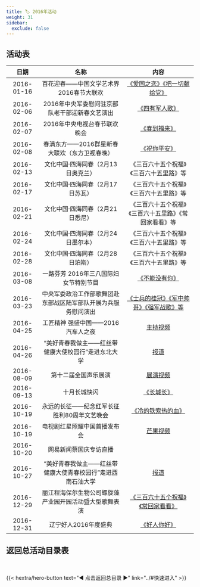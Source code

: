 ```yaml
---
title: 🏷️ 2016年活动
weight: 31
sidebar:
  exclude: false
---
```


## 活动表

|日期|名称|内容|
|:-----:|:-----:|:-----:|
|2016-01-16|百花迎春——中国文学艺术界2016春节大联欢|[《爱国之恋》《把一切献给党》](../2016/20160116/)|
|2016-02-06|2016年中央军委慰问驻京部队老干部迎新春文艺演出|[《四有军人歌》](../2016/20160206/#2016年中央军委慰问驻京部队老干部迎新春文艺演出)|
|2016-02-07|2016年中央电视台春节联欢晚会|[《春到福来》](../2016/20160206/#2016年中央电视台春节联欢晚会)|
|2016-02-08|春满东方——2016群星新春大联欢（东方卫视春晚）|[《祝你平安》](../2016/20160206/#春满东方2016群星新春大联欢)|
|2016-02-13|文化中国·四海同春（2月13日奥克兰）|《三百六十五个祝福》《三百六十五里路》等|
|2016-02-17|文化中国·四海同春（2月17日苏瓦）|《三百六十五个祝福》《三百六十五里路》等|
|2016-02-21|文化中国·四海同春（2月21日悉尼）|《三百六十五个祝福》《三百六十五里路》《常回家看看》等|
|2016-02-24|文化中国·四海同春（2月24日墨尔本）|《三百六十五个祝福》《三百六十五里路》等|
|2016-02-28|文化中国·四海同春（2月28日珀斯）|《三百六十五个祝福》《三百六十五里路》等|
|2016-03-08|一路芬芳 2016年三八国际妇女节特别节目|[《不能没有你》](../2016/20160308/)|
|2016-03-23|中央军委政治工作部歌舞团赴东部战区陆军部队开展为兵服务慰问演出|[《士兵的桂冠》《军中帅哥》《强军战歌》等](http://www.81.cn/jlwh/2016-03/23/content_6973066.htm)|
|2016-04-25|工匠精神 强盛中国——2016汽车人之夜|[主持视频](https://mp.weixin.qq.com/s/Kh9utA8XGFaS7HKjWcN7mA)|
|2016-04-26|“美好青春我做主——红丝带健康大使校园行”走进东北大学|[报道](https://mp.weixin.qq.com/s/bkp1hEGzd56ZeG1pPVOHqw)|
|2016-08-09|第十二届全国声乐展演|[展演视频](https://mp.weixin.qq.com/s/7TM15ZHxb82zUubgFShLDA)|
|2016-09-13|十月长城快闪|[《长城长》](../2016/20160913/)|
|2016-10-19|永远的长征——纪念红军长征胜利80周年文艺晚会|[《冷的铁索热的血》](../2016/20161019/)|
|2016-10-19|电视剧红星照耀中国首播发布会|[芒果视频](#小程序://芒果TV/DppMCCji5DfqCMD)|
|2016-10-20|网易新闻蔡国庆专访直播||
|2016-10-27|“美好青春我做主——红丝带健康大使青春校园行”走进西南石油大学|[报道](https://www.swpu.edu.cn/art/info/1030/1434.htm)|
|2016-12-29|丽江程海保尔生物公司螺旋藻产业园开园活动暨大型歌舞表演|[《三百六十五个祝福》《常回家看看》](https://www.sohu.com/a/122892994_391640)|
|2016-12-31|辽宁好人2016年度盛典|[《好人你好》](../2016/20161231/)|


## 返回总活动目录表

<br>

{{< hextra/hero-button text="◀ 点击返回总目录 ▶" link="../#快速进入" >}}